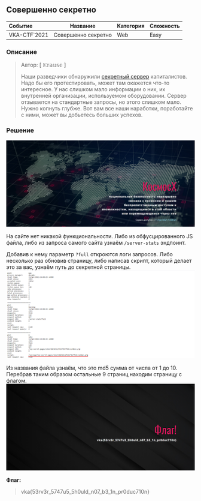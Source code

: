 ## Совершенно секретно

| Событие | Название | Категория | Сложность |
| :------ | ---- | ---- | ---- |
| VKA-CTF`2021 | Совершенно секретно | Web | Easy |

### Описание

> Автор: [ 𝕂𝕣𝕒𝕦𝕤𝕖 ]
>
> Наши разведчики обнаружили [секретный сервер](https://top-secret.vkactf.ru) капиталистов. Надо бы его протестировать, может там окажется что-то интересное. У нас слишком мало информации о них, их внутренней организации, используемом оборудовании. Сервер отзывается на стандартные запросы, но этого слишком мало. Нужно копнуть глубже. Вот вам все наши наработки, поработайте с ними, может вы добьетесь больших успехов.

### Решение
![](images/main.png)

На сайте нет никакой функциональности. Либо из обфусцированного JS файла, либо из запроса самого сайта узнаём `/server-stats` эндпоинт.

Добавив к нему параметр `?full` откроются логи запросов. Либо несколько раз обновив страницу, либо написав скрипт, который делает это за вас, узнаём путь до секретной страницы.
![](images/server-stats.png)

Из названия файла узнаём, что это md5 сумма от числа от 1 до 10. Перебрав таким образом остальные 9 страниц находим страницу с флагом.
![](images/flag.png)

**Флаг:**

> vka{53rv3r_5747u5_5h0uld_n07_b3_1n_pr0duc710n}